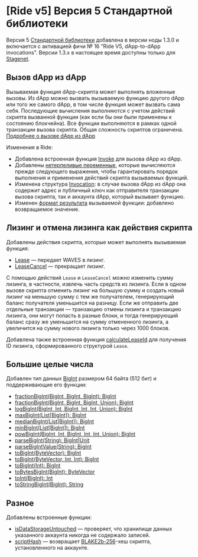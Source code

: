 # [Ride v5] Версия 5 Стандартной библиотеки

Версия 5 [Стандартной библиотеки](/ru/ride/script/standard-library) добавлена в версии ноды 1.3.0 и включается с активацией фичи №&nbsp;16 “Ride V5, dApp-to-dApp invocations”. Версии 1.3.x в настоящее время доступны только для [Stagenet](/ru/blockchain/blockchain-network/).

## Вызов dApp из dApp

Вызываемая функция dApp-скрипта может выполнять вложенные вызовы. Из dApp можно вызвать вызываемую функцию другого dApp или того же самого dApp, в том числе функция может вызвать сама себя. Последующие вычисления выполняются с учетом действий скрипта вызванной функции (как если бы они были применены к состоянию блокчейна). Все функции выполняются в рамках одной транзакции вызова скрипта. Общая сложность скриптов ограничена. [Подробнее о вызове dApp из dApp](/ru/ride/advanced/dapp-to-dapp)

Изменения в Ride:

* Добавлена встроенная функция [Invoke](/ru/ride/v5/functions/built-in-functions/dapp-to-dapp) для вызова dApp из dApp.
* Добавлены [нетерпеливые переменные](/ru/ride/v5/variables/), которые вычисляются прежде следующего выражения, чтобы гарантировать порядок выполнения и применения действий скрипта вызываемых функций.
* Изменена структура [Invocation](/ru/ride/v5/structures/common-structures/invocation): в случае вызова dApp из dApp она содержит адрес и публичный ключ как отправителя транзакции вызова скрипта, так и аккаунта dApp, который вызывает функцию.
* Изменен [формат результата](/ru/ride/v5/functions/callable-function#result) вызываемой функции: добавлено возвращаемое значение.

<!-- ## Вычисления с продолжением

Добавлена поддержка dApp-скриптов, сложность которых превышает 4000. Выполнение такого скрипта разбивается на несколько этапов: первый этап вычислений выполняется в рамках транзакции вызова скрипта, последующие этапы — в рамках транзакций продолжения. Транзакции продолжения создаются генераторами блоков автоматически. [Подробнее о вычислениях с продолжением](/ru/ride/advanced/continuation)

Добавлены встроенные [функции хранилища данных аккаунта](/ru/ride/v5/functions/built-in-functions/account-data-storage-functions), позволяющие dApp-скрипту читать записи из собственного хранилища данных на любом этапе вычислений:
* `getBinary(key: String): ByteVector|Unit`
* `getBinaryValue(key: String): ByteVector`
* `getBoolean(key: String): Boolean|Unit`
* `getBooleanValue(key: String): Boolean`
* `getInteger(key: String): Int|Unit`
* `getIntegerValue(key: String): Int`
* `getString(key: String): String|Unit`
* `getStringValue(key: String): String`

> Вычисления с продолжением и вызов dApp из dApp несовместимы, то есть не могут быть инициированы одной и той же транзакцией.
--> 

## Лизинг и отмена лизинга как действия скрипта

Добавлены действия скрипта, которые может выполнять вызываемая функция:
* [Lease](/ru/ride/v5/structures/script-actions/lease) — передает WAVES в лизинг.
* [LeaseCancel](/ru/ride/v5/structures/script-actions/lease-cancel) — прекращает лизинг.

C помощью действий `Lease` и `LeaseCancel` можно изменить сумму лизинга, в частности, извлечь часть средств из лизинга. Если в одном вызове скрипта отменить лизинг на большую сумму и создать новый лизинг на меньшую сумму с тем же получателем, генерирующий баланс получателя уменьшится на разницу. Если же отправить две отдельные транзакции — транзакцию отмены лизинга и транзакцию лизинга,  они могут попасть в разные блоки, и тогда генерирующий баланс сразу же уменьшится на сумму отмененного лизинга, а увеличится на сумму нового лизинга только через 1000 блоков.

Добавлена также встроенная функция [calculateLeaseId](/ru/ride/v5/functions/built-in-functions/blockchain-functions#calculateleaseid) для получения ID лизинга, сформированного структурой `Lease`.

## Большие целые числа

Добавлен тип данных [BigInt](/ru/ride/v5/data-types/bigint) размером 64 байта (512 бит) и поддерживающие его функции:

* [fractionBigInt(BigInt, BigInt, BigInt): BigInt](/ru/ride/v5/functions/built-in-functions/math-functions#fractionbigint)
* [fractionBigInt(BigInt, BigInt, BigInt, Union): BigInt](/ru/ride/v5/functions/built-in-functions/math-functions#fractionbigintround)
* [logBigInt(BigInt, Int, BigInt, Int, Int, Union): BigInt](/ru/ride/v5/functions/built-in-functions/math-functions#logbigint)
* [maxBigInt(List[BigInt]): BigInt](/ru/ride/v5/functions/built-in-functions/list-functions#maxbigint)
* [medianBigInt(List[BigInt]): BigInt](/ru/ride/v5/functions/built-in-functions/math-functions#medianbigint)
* [minBigInt(List[BigInt]): BigInt](/ru/ride/v5/functions/built-in-functions/list-functions#minbigint)
* [powBigInt(BigInt, Int, BigInt, Int, Int, Union): BigInt](/ru/ride/v5/functions/built-in-functions/math-functions#powbigint)
* [parseBigInt(String): BigInt|Unit](/ru/ride/v5/functions/built-in-functions/converting-functions#parse-bigint)
* [parseBigIntValue(String): BigInt](/ru/ride/v5/functions/built-in-functions/converting-functions#parse-bigintvalue)
* [toBigInt(ByteVector): BigInt](/ru/ride/v5/functions/built-in-functions/converting-functions#to-bigint-bytevector)
* [toBigInt(ByteVector, Int, Int): BigInt](/ru/ride/v5/functions/built-in-functions/converting-functions#to-bigint-bytevector-int-int)
* [toBigInt(Int): BigInt](/ru/ride/v5/functions/built-in-functions/converting-functions#to-bigint-int)
* [toBytesBigInt(BigInt): ByteVector](/ru/ride/v5/functions/built-in-functions/converting-functions#to-bytes-bigint)
* [toInt(BigInt): Int](/ru/ride/v5/functions/built-in-functions/converting-functions#to-int-bigint)
* [toStringBigInt(BigInt): String](/ru/ride/v5/functions/built-in-functions/converting-functions#to-string-bigint)

## Разное

Добавлены встроенные функции:
* [isDataStorageUntouched](/ru/ride/v5/functions/built-in-functions/account-data-storage-functions#isdatastorageuntouched) — проверяет, что хранилище данных указанного аккаунта никогда не содержало записей.
* [scriptHash](/ru/ride/v5/functions/built-in-functions/blockchain-functions#scripthash) — возвращает [BLAKE2b-256](https://en.wikipedia.org/wiki/BLAKE_%28hash_function%29)-хеш скрипта, установленного на аккаунте.
